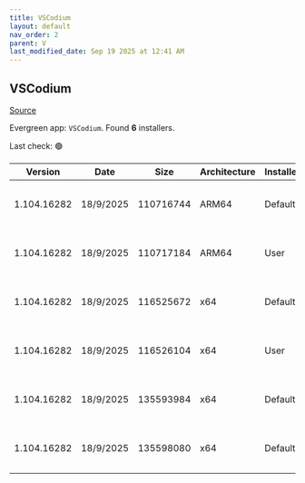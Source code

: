 ```yaml
---
title: VSCodium
layout: default
nav_order: 2
parent: V
last_modified_date: Sep 19 2025 at 12:41 AM
---
```


## VSCodium

[Source](https://vscodium.com)

Evergreen app: `VSCodium`. Found **6** installers.

Last check: 🟢

| Version     | Date      | Size      | Architecture | InstallerType | Type | URI                                                                                                                                                                                                                                  |
| ----------- | --------- | --------- | ------------ | ------------- | ---- | ------------------------------------------------------------------------------------------------------------------------------------------------------------------------------------------------------------------------------------ |
| 1.104.16282 | 18/9/2025 | 110716744 | ARM64        | Default       | exe  | [https://github.com/VSCodium/vscodium/releases/download/1.104.16282/VSCodiumSetup-arm64-1.104.16282.exe](https://github.com/VSCodium/vscodium/releases/download/1.104.16282/VSCodiumSetup-arm64-1.104.16282.exe)                     |
| 1.104.16282 | 18/9/2025 | 110717184 | ARM64        | User          | exe  | [https://github.com/VSCodium/vscodium/releases/download/1.104.16282/VSCodiumUserSetup-arm64-1.104.16282.exe](https://github.com/VSCodium/vscodium/releases/download/1.104.16282/VSCodiumUserSetup-arm64-1.104.16282.exe)             |
| 1.104.16282 | 18/9/2025 | 116525672 | x64          | Default       | exe  | [https://github.com/VSCodium/vscodium/releases/download/1.104.16282/VSCodiumSetup-x64-1.104.16282.exe](https://github.com/VSCodium/vscodium/releases/download/1.104.16282/VSCodiumSetup-x64-1.104.16282.exe)                         |
| 1.104.16282 | 18/9/2025 | 116526104 | x64          | User          | exe  | [https://github.com/VSCodium/vscodium/releases/download/1.104.16282/VSCodiumUserSetup-x64-1.104.16282.exe](https://github.com/VSCodium/vscodium/releases/download/1.104.16282/VSCodiumUserSetup-x64-1.104.16282.exe)                 |
| 1.104.16282 | 18/9/2025 | 135593984 | x64          | Default       | msi  | [https://github.com/VSCodium/vscodium/releases/download/1.104.16282/VSCodium-x64-1.104.16282.msi](https://github.com/VSCodium/vscodium/releases/download/1.104.16282/VSCodium-x64-1.104.16282.msi)                                   |
| 1.104.16282 | 18/9/2025 | 135598080 | x64          | Default       | msi  | [https://github.com/VSCodium/vscodium/releases/download/1.104.16282/VSCodium-x64-updates-disabled-1.104.16282.msi](https://github.com/VSCodium/vscodium/releases/download/1.104.16282/VSCodium-x64-updates-disabled-1.104.16282.msi) |
